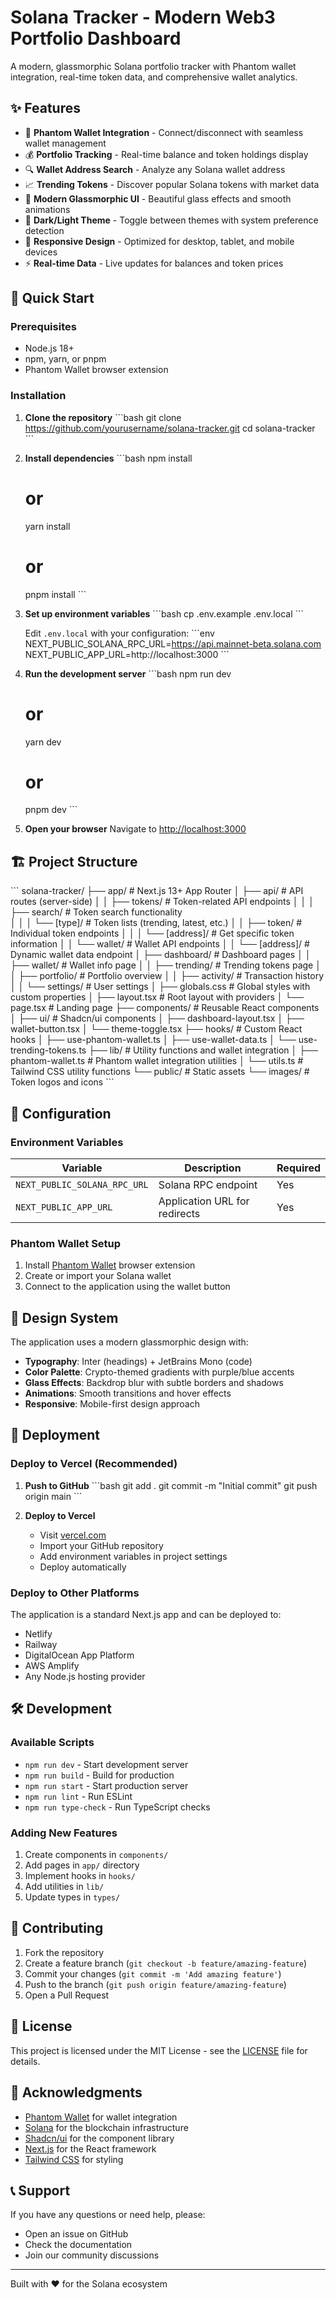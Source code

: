 # Solana Tracker - Modern Web3 Portfolio Dashboard

A modern, glassmorphic Solana portfolio tracker with Phantom wallet integration, real-time token data, and comprehensive wallet analytics.

## ✨ Features

- 🔗 **Phantom Wallet Integration** - Connect/disconnect with seamless wallet management
- 💰 **Portfolio Tracking** - Real-time balance and token holdings display
- 🔍 **Wallet Address Search** - Analyze any Solana wallet address
- 📈 **Trending Tokens** - Discover popular Solana tokens with market data
- 🎨 **Modern Glassmorphic UI** - Beautiful glass effects and smooth animations
- 🌙 **Dark/Light Theme** - Toggle between themes with system preference detection
- 📱 **Responsive Design** - Optimized for desktop, tablet, and mobile devices
- ⚡ **Real-time Data** - Live updates for balances and token prices

## 🚀 Quick Start

### Prerequisites

- Node.js 18+ 
- npm, yarn, or pnpm
- Phantom Wallet browser extension

### Installation

1. **Clone the repository**
   \`\`\`bash
   git clone https://github.com/yourusername/solana-tracker.git
   cd solana-tracker
   \`\`\`

2. **Install dependencies**
   \`\`\`bash
   npm install
   # or
   yarn install
   # or
   pnpm install
   \`\`\`

3. **Set up environment variables**
   \`\`\`bash
   cp .env.example .env.local
   \`\`\`
   
   Edit `.env.local` with your configuration:
   \`\`\`env
   NEXT_PUBLIC_SOLANA_RPC_URL=https://api.mainnet-beta.solana.com
   NEXT_PUBLIC_APP_URL=http://localhost:3000
   \`\`\`

4. **Run the development server**
   \`\`\`bash
   npm run dev
   # or
   yarn dev
   # or
   pnpm dev
   \`\`\`

5. **Open your browser**
   Navigate to [http://localhost:3000](http://localhost:3000)

## 🏗️ Project Structure

\`\`\`
solana-tracker/
├── app/                    # Next.js 13+ App Router
│   ├── api/               # API routes (server-side)
│   │   ├── tokens/        # Token-related API endpoints
│   │   │   ├── search/    # Token search functionality  
│   │   │   └── [type]/    # Token lists (trending, latest, etc.)
│   │   ├── token/         # Individual token endpoints
│   │   │   └── [address]/ # Get specific token information
│   │   └── wallet/        # Wallet API endpoints
│   │       └── [address]/ # Dynamic wallet data endpoint
│   ├── dashboard/         # Dashboard pages
│   │   ├── wallet/       # Wallet info page
│   │   ├── trending/     # Trending tokens page
│   │   ├── portfolio/    # Portfolio overview
│   │   ├── activity/     # Transaction history
│   │   └── settings/     # User settings
│   ├── globals.css       # Global styles with custom properties
│   ├── layout.tsx        # Root layout with providers
│   └── page.tsx          # Landing page
├── components/            # Reusable React components
│   ├── ui/               # Shadcn/ui components
│   ├── dashboard-layout.tsx
│   ├── wallet-button.tsx
│   └── theme-toggle.tsx
├── hooks/                # Custom React hooks
│   ├── use-phantom-wallet.ts
│   ├── use-wallet-data.ts
│   └── use-trending-tokens.ts
├── lib/                  # Utility functions and wallet integration
│   ├── phantom-wallet.ts # Phantom wallet integration utilities
│   └── utils.ts          # Tailwind CSS utility functions
└── public/               # Static assets
    └── images/           # Token logos and icons
\`\`\`

## 🔧 Configuration

### Environment Variables

| Variable | Description | Required |
|----------|-------------|----------|
| `NEXT_PUBLIC_SOLANA_RPC_URL` | Solana RPC endpoint | Yes |
| `NEXT_PUBLIC_APP_URL` | Application URL for redirects | Yes |

### Phantom Wallet Setup

1. Install [Phantom Wallet](https://phantom.app/) browser extension
2. Create or import your Solana wallet
3. Connect to the application using the wallet button

## 🎨 Design System

The application uses a modern glassmorphic design with:

- **Typography**: Inter (headings) + JetBrains Mono (code)
- **Color Palette**: Crypto-themed gradients with purple/blue accents
- **Glass Effects**: Backdrop blur with subtle borders and shadows
- **Animations**: Smooth transitions and hover effects
- **Responsive**: Mobile-first design approach

## 🚀 Deployment

### Deploy to Vercel (Recommended)

1. **Push to GitHub**
   \`\`\`bash
   git add .
   git commit -m "Initial commit"
   git push origin main
   \`\`\`

2. **Deploy to Vercel**
   - Visit [vercel.com](https://vercel.com)
   - Import your GitHub repository
   - Add environment variables in project settings
   - Deploy automatically

### Deploy to Other Platforms

The application is a standard Next.js app and can be deployed to:
- Netlify
- Railway
- DigitalOcean App Platform
- AWS Amplify
- Any Node.js hosting provider

## 🛠️ Development

### Available Scripts

- `npm run dev` - Start development server
- `npm run build` - Build for production
- `npm run start` - Start production server
- `npm run lint` - Run ESLint
- `npm run type-check` - Run TypeScript checks

### Adding New Features

1. Create components in `components/`
2. Add pages in `app/` directory
3. Implement hooks in `hooks/`
4. Add utilities in `lib/`
5. Update types in `types/`

## 🤝 Contributing

1. Fork the repository
2. Create a feature branch (`git checkout -b feature/amazing-feature`)
3. Commit your changes (`git commit -m 'Add amazing feature'`)
4. Push to the branch (`git push origin feature/amazing-feature`)
5. Open a Pull Request

## 📝 License

This project is licensed under the MIT License - see the [LICENSE](LICENSE) file for details.

## 🙏 Acknowledgments

- [Phantom Wallet](https://phantom.app/) for wallet integration
- [Solana](https://solana.com/) for the blockchain infrastructure
- [Shadcn/ui](https://ui.shadcn.com/) for the component library
- [Next.js](https://nextjs.org/) for the React framework
- [Tailwind CSS](https://tailwindcss.com/) for styling

## 📞 Support

If you have any questions or need help, please:
- Open an issue on GitHub
- Check the documentation
- Join our community discussions

---

Built with ❤️ for the Solana ecosystem
